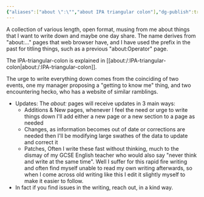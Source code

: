 ```yaml
---
{"aliases":["about \"ː\"","about IPA triangular colon"],"dg-publish":true,"permalink":"/about/about-ipa-triangular-colon/","dgPassFrontmatter":true}
---
```


A collection of various length, open format, musing from me about things that I want to write down and maybe one day share.
The name derives from "about:..." pages that web browser have, and I have used the prefix in the past for titling things, such as a previous "about:Operator" page.

The IPA-triangular-colon is explained in [[aboutː/ːIPA-triangular-colon\|aboutː/ːIPA-triangular-colon]].

The urge to write everything down comes from the coinciding of two events, one my manager proposing a "getting to know me" thing, and two encountering hecko, who has a website of similar ramblings.

- Updates:
  The *aboutː* pages will receive updates in 3 main ways:
   - Additions & New pages, whenever I feel the need or urge to write things down I'll add either a new page or a new section to a page as needed
   - Changes, as information becomes out of date or corrections are needed then I'll be modifying large swathes of the data to update and correct it
   - Patches, Often I write these fast without thinking, much to the dismay of my GCSE English teacher who would also say "never think and write at the same time". Well I suffer for this rapid fire writing and often find myself unable to read my own writing afterwards, so when I come across old writing like this I edit it slightly myself to make it easier to follow.
- In fact if you find issues in the writing, reach out, in a kind way.